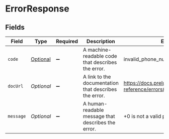 # ErrorResponse


## Fields

| Field                                                             | Type                                                              | Required                                                          | Description                                                       | Example                                                           |
| ----------------------------------------------------------------- | ----------------------------------------------------------------- | ----------------------------------------------------------------- | ----------------------------------------------------------------- | ----------------------------------------------------------------- |
| `code`                                                            | [Optional<Code>](../../models/errors/Code.md)                     | :heavy_minus_sign:                                                | A machine-readable code that describes the error.                 | invalid_phone_number                                              |
| `docUrl`                                                          | *Optional<String>*                                                | :heavy_minus_sign:                                                | A link to the documentation that describes the error.             | https://docs.prelude.so/api-reference/errors#invalid_phone_number |
| `message`                                                         | *Optional<String>*                                                | :heavy_minus_sign:                                                | A human-readable message that describes the error.                | +0 is not a valid phone number                                    |